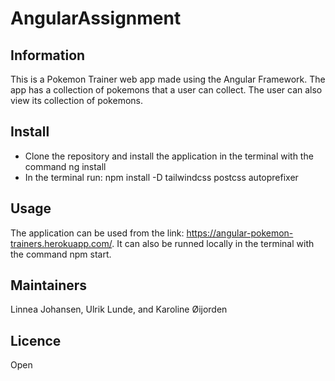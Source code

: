 # AngularAssignment

## Information
This is a Pokemon Trainer web app made using the Angular Framework. The app has a collection of pokemons that a user can collect. The user can also view its collection of pokemons. 

## Install
<ul>
    <li>Clone the repository and install the application in the terminal with the command ng install</li>
    <li>In the terminal run: npm install -D tailwindcss postcss autoprefixer</li>
</ul>

## Usage
The application can be used from the link: https://angular-pokemon-trainers.herokuapp.com/. It can also be runned locally in the terminal with the command npm start.

## Maintainers
Linnea Johansen, Ulrik Lunde, and Karoline Øijorden

## Licence
Open
